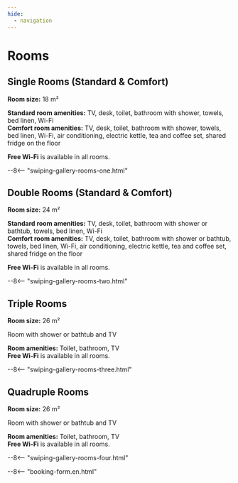 ```yaml
---
hide:
  - navigation
---
```


# **Rooms**

## Single Rooms (Standard & Comfort)

**Room size:** 18 m²

**Standard room amenities:** TV, desk, toilet, bathroom with shower, towels, bed linen, Wi-Fi  
**Comfort room amenities:** TV, desk, toilet, bathroom with shower, towels, bed linen, Wi-Fi, air conditioning, electric kettle, tea and coffee set, shared fridge on the floor

**Free Wi-Fi** is available in all rooms.

--8<-- "swiping-gallery-rooms-one.html"

## Double Rooms (Standard & Comfort)

**Room size:** 24 m²

**Standard room amenities:** TV, desk, toilet, bathroom with shower or bathtub, towels, bed linen, Wi-Fi  
**Comfort room amenities:** TV, desk, toilet, bathroom with shower or bathtub, towels, bed linen, Wi-Fi, air conditioning, electric kettle, tea and coffee set, shared fridge on the floor

**Free Wi-Fi** is available in all rooms.

--8<-- "swiping-gallery-rooms-two.html"

## Triple Rooms

**Room size:** 26 m²

Room with shower or bathtub and TV

**Room amenities:** Toilet, bathroom, TV  
**Free Wi-Fi** is available in all rooms.

--8<-- "swiping-gallery-rooms-three.html"

## Quadruple Rooms

**Room size:** 26 m²

Room with shower or bathtub and TV

**Room amenities:** Toilet, bathroom, TV  
**Free Wi-Fi** is available in all rooms.

--8<-- "swiping-gallery-rooms-four.html"

--8<-- "booking-form.en.html"
